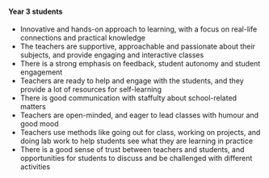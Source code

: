 #### Year 3 students
- Innovative and hands-on approach to learning, with a focus on real-life connections and practical knowledge
- The teachers are supportive, approachable and passionate about their subjects, and provide engaging and interactive classes
- There is a strong emphasis on feedback, student autonomy and student engagement
- Teachers are ready to help and engage with the students, and they provide a lot of resources for self-learning
- There is good communication with staffulty about school-related matters
- Teachers are open-minded, and eager to lead classes with humour and good mood
- Teachers use methods like going out for class, working on projects, and doing lab work to help students see what they are learning in practice
- There is a good sense of trust between teachers and students, and opportunities for students to discuss and be challenged with different activities